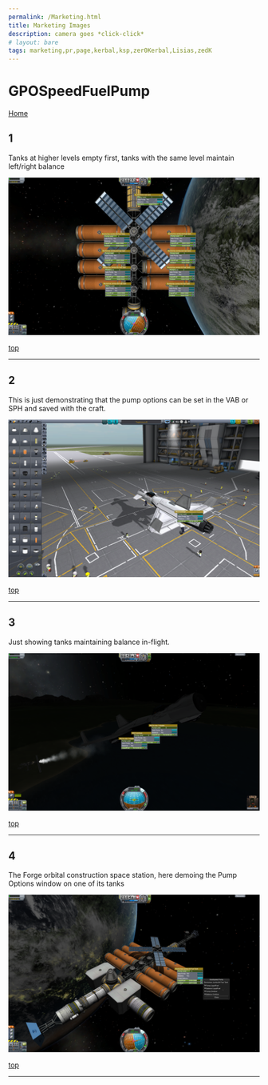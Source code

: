 ```yaml
---
permalink: /Marketing.html
title: Marketing Images
description: camera goes *click-click*
# layout: bare
tags: marketing,pr,page,kerbal,ksp,zer0Kerbal,Lisias,zedK
---
```


<!-- Marketing.md v1.0.0.0
GPOSpeedFuelPump (GPOSP)
created: 13 Apr 2022
updated: 
-->

# GPOSpeedFuelPump

[Home](./index.md)

## 1

Tanks at higher levels empty first, tanks with the same level maintain left/right balance

![Tanks](./Marketing/PR-01.png)

[top](#GPOSpeedFuelPump)

---

## 2

This is just demonstrating that the pump options can be set in the VAB or SPH and saved with the craft.

![Demonstrating](./Marketing/PR-02.png)

[top](#GPOSpeedFuelPump)

---

## 3

Just showing tanks maintaining balance in-flight.

![Flight](./Marketing/PR-03.png)

[top](#GPOSpeedFuelPump)

---

## 4

The Forge orbital construction space station, here demoing the Pump Options window on one of its tanks

![The Forge](./Marketing/PR-04.png)

[top](#GPOSpeedFuelPump)

---
